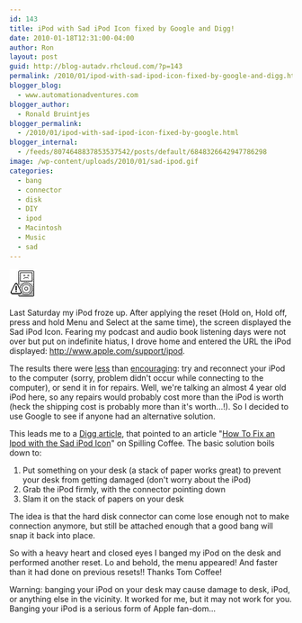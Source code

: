 ```yaml
---
id: 143
title: iPod with Sad iPod Icon fixed by Google and Digg!
date: 2010-01-18T12:31:00-04:00
author: Ron
layout: post
guid: http://blog-autadv.rhcloud.com/?p=143
permalink: /2010/01/ipod-with-sad-ipod-icon-fixed-by-google-and-digg.html
blogger_blog:
  - www.automationadventures.com
blogger_author:
  - Ronald Bruintjes
blogger_permalink:
  - /2010/01/ipod-with-sad-ipod-icon-fixed-by-google.html
blogger_internal:
  - /feeds/8074648837853537542/posts/default/6848326642947786298
image: /wp-content/uploads/2010/01/sad-ipod.gif
categories:
  - bang
  - connector
  - disk
  - DIY
  - ipod
  - Macintosh
  - Music
  - sad
---
```

![Apple iPod sad](/wp-content/uploads/2010/01/sad-ipod.gif)

Last Saturday my iPod froze up. After applying the reset (Hold on, Hold off, press and hold Menu and Select at the same time), the screen displayed the Sad iPod Icon. Fearing my podcast and audio book listening days were not over but put on indefinite hiatus, I drove home and entered the URL the iPod displayed: <a href="http://www.apple.com/support/ipod/" target="_blank">http://www.apple.com/support/ipod</a>. 

The results there were <a href="http://support.apple.com/kb/TS1373?viewlocale=en_US" target="_blank">less</a> than <a href="http://www.apple.com/support/ipod/five_rs/" target="_blank">encouraging</a>: try and reconnect your iPod to the computer (sorry, problem didn't occur while connecting to the computer), or send it in for repairs. Well, we're talking an almost 4 year old iPod here, so any repairs would probably cost more than the iPod is worth (heck the shipping cost is probably more than it's worth...!). So I decided to use Google to see if anyone had an alternative solution.

This leads me to a <a href="http://digg.com/apple/How_To_Fix_an_Ipod_with_the_Sad_iPod_Icon" target="_blank">Digg article</a>, that pointed to an article "<a href="http://www.spillingcoffee.com/2006/07/13/how-to-fix-an-ipod-with-the-sad-ipod-icon/" target="_blank">How To Fix an Ipod with the Sad iPod Icon</a>" on Spilling Coffee. The basic solution boils down to:

  1. Put something on your desk (a stack of paper works great) to prevent your desk from getting damaged (don't worry about the iPod)
  2. Grab the iPod firmly, with the connector pointing down
  3. Slam it on the stack of papers on your desk

The idea is that the hard disk connector can come lose enough not to make connection anymore, but still be attached enough that a good bang will snap it back into place.

So with a heavy heart and closed eyes I banged my iPod on the desk and performed another reset. Lo and behold, the menu appeared! And faster than it had done on previous resets!! Thanks Tom Coffee!

Warning: banging your iPod on your desk may cause damage to desk, iPod, or anything else in the vicinity. It worked for me, but it may not work for you. Banging your iPod is a serious form of Apple fan-dom...
